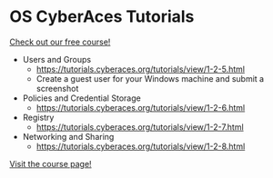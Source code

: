 # OS CyberAces Tutorials

[Check out our free course!](https://academy.hoppersroppers.org/mod/page/view.php?id=708)

* Users and Groups
   * <https://tutorials.cyberaces.org/tutorials/view/1-2-5.html>
   * Create a guest user for your Windows machine and submit a screenshot
* Policies and Credential Storage
   * <https://tutorials.cyberaces.org/tutorials/view/1-2-6.html>
* Registry
   * <https://tutorials.cyberaces.org/tutorials/view/1-2-7.html>
* Networking and Sharing
   * <https://tutorials.cyberaces.org/tutorials/view/1-2-8.html>

[Visit the course page!](https://academy.hoppersroppers.org/mod/page/view.php?id=708) 
